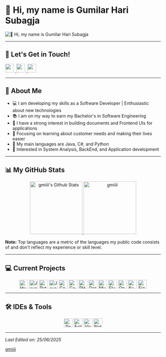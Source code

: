 # 👋 Hi, my name is Gumilar Hari Subagja

![👋 Hi, my name is Gumilar Hari Subagja](https://user-images.githubusercontent.com/10498744/210012254-234538ff-d198-48aa-8964-37e6fd45d227.gif)

---

## 💬 Let's Get in Touch!

<p align="left">
  <a href="https://github.com/gmiiii" target="_blank">
    <img src="https://img.shields.io/badge/GitHub-100000?style=for-the-badge&logo=github&logoColor=white" height="28" style="margin-right: 4px" />
  </a>
  <a href="https://www.linkedin.com/in/gumilar-hari-subagja-6761782a2/" target="_blank">
    <img src="https://img.shields.io/badge/LinkedIn-0077B5?style=for-the-badge&logo=linkedin&logoColor=white" height="28" style="margin-right: 4px" />
  </a>
  <a href="https://www.instagram.com/gmiihs" target="_blank">
    <img src="https://img.shields.io/badge/Instagram-E4405F?style=for-the-badge&logo=instagram&logoColor=white" height="28" style="margin-right: 4px" />
  </a>
</p>

---

## 📖 About Me

- 💻 I am developing my skills as a Software Developer | Enthusiastic about new technologies
- 📚 I am on my way to earn my Bachelor's in Software Engineering
- 📝 I have a strong interest in building documents and Frontend UIs for applications
- 🌱 Focusing on learning about customer needs and making their lives easier
- 🌟 My main languages are Java, C#, and Python
- 🚩 Interested in System Analysis, BackEnd, and Application development

---

## 📊 My GitHub Stats

<p align="center">
  <a href="https://github.com/anuraghazra/github-readme-stats">
    <img alt="gmiiii's Github Stats" src="https://github-readme-stats.vercel.app/api?username=gmiiii&show_icons=true&count_private=true&locale=en&theme=tokyonight&layout=compact" height="170px"/>
  </a>
  <img src="https://github-readme-stats.vercel.app/api/top-langs?username=gmiiii&langs_count=10&show_icons=true&locale=en&theme=tokyonight" alt="gmiiii" height="170px"/>
</p>

**Note:** Top languages are a metric of the languages my public code consists of and don't reflect my experience or skill level.

---

## 💻 Current Projects

<p align="center">
  <div style="display: flex; flex-wrap: wrap; gap: 4px; justify-content: center;">
    <!-- Project badges (e.g., languages, tools) -->
    <img src="https://img.shields.io/badge/HyperHTML-FF5722?logo=hyperhtml&logoColor=white" height="28" alt="HyperHTML" />
    <img src="https://img.shields.io/badge/JavaScript-F7DF1C?logo=javascript&logoColor=white" height="28" alt="JavaScript" />
    <img src="https://img.shields.io/badge/Python-306998?logo=python&logoColor=white" height="28" alt="Python" />
    <img src="https://img.shields.io/badge/Java-007396?logo=java&logoColor=white" height="28" alt="Java" />
    <img src="https://img.shields.io/badge/Go-00ADD8?logo=go&logoColor=white" height="28" alt="Go" />
    <img src="https://img.shields.io/badge/C%2B%2B-F34B7F?logo=c%2B%2B&logoColor=white" height="28" alt="C++" />
    <img src="https://img.shields.io/badge/PHP-777BB4?logo=php&logoColor=white" height="28" alt="PHP" />
    <img src="https://img.shields.io/badge/Dart-0175C2?logo=dart&logoColor=white" height="28" alt="Dart" />
    <img src="https://img.shields.io/badge/MySQL-4479A1?logo=mysql&logoColor=white" height="28" alt="MySQL" />
    <img src="https://img.shields.io/badge/Flutter-02569B?logo=flutter&logoColor=white" height="28" alt="Flutter" />
    <img src="https://img.shields.io/badge/OpenAI-412991?logo=openai&logoColor=white" height="28" alt="OpenAI" />
    <img src="https://img.shields.io/badge/Kubernetes-326CE5?logo=kubernetes&logoColor=white" height="28" alt="Kubernetes" />
    <img src="https://img.shields.io/badge/Figma-F24E1E?logo=figma&logoColor=white" height="28" alt="Figma" />
  </div>
</p>

---

## 🛠 IDEs & Tools

<p align="center">
  <!-- IDEs and Tools badges -->
  <img src="https://img.shields.io/badge/Postman-FF6C37?logo=postman&logoColor=white" height="28" alt="Postman" />
  <img src="https://img.shields.io/badge/Eclipse-2C2255?logo=eclipse&logoColor=white" height="28" alt="Eclipse" />
  <img src="https://img.shields.io/badge/Visual_Studio_Code-007ACC?logo=visual-studio-code&logoColor=white" height="28" alt="Visual Studio Code" />
  <img src="https://img.shields.io/badge/Notepad++-90E59A?logo=notepad-plus-plus&logoColor=white" height="28" alt="Notepad++" />
</p>

---

_Last Edited on: 25/06/2025_

[gmiiii](https://github.com/gmiiii)
